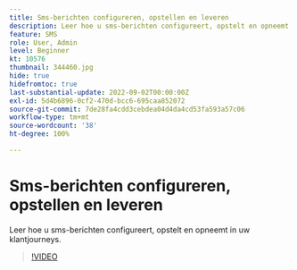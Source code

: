 ```yaml
---
title: Sms-berichten configureren, opstellen en leveren
description: Leer hoe u sms-berichten configureert, opstelt en opneemt in uw klantjourneys.
feature: SMS
role: User, Admin
level: Beginner
kt: 10576
thumbnail: 344460.jpg
hide: true
hidefromtoc: true
last-substantial-update: 2022-09-02T00:00:00Z
exl-id: 5d4b6896-0cf2-470d-bcc6-695caa852072
source-git-commit: 7de28fa4cdd3cebdea04d4da4cd53fa593a57c06
workflow-type: tm+mt
source-wordcount: '38'
ht-degree: 100%

---
```


# Sms-berichten configureren, opstellen en leveren

Leer hoe u sms-berichten configureert, opstelt en opneemt in uw klantjourneys.

>[!VIDEO](https://video.tv.adobe.com/v/344460?quality=12&learn=on)
